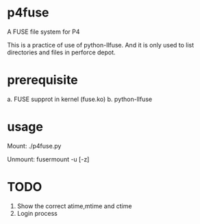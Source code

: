p4fuse
======

A FUSE file system for P4

This is a practice of use of python-llfuse. And it is only used to list directories and files in perforce depot.


prerequisite
============

a. FUSE supprot in kernel (fuse.ko)
b. python-llfuse

usage
=====

Mount:
  ./p4fuse.py <mountpoint>

Unmount:
  fusermount -u [-z] <mountpoint>


TODO
====

1. Show the correct atime,mtime and ctime
2. Login process
